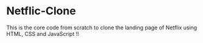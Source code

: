 # Netflic-Clone
This is the core code from scratch to clone the landing page of Netflix using HTML, CSS and JavaScript !!
